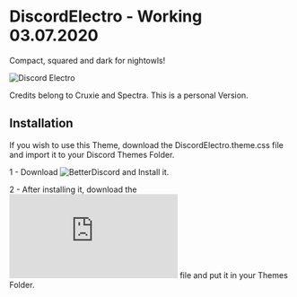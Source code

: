 # DiscordElectro - Working 03.07.2020

Compact, squared and dark for nightowls!

![Discord Electro](https://i.imgur.com/Yyy7nIn.png)


Credits belong to Cruxie and Spectra. This is a personal Version.


## Installation

If you wish to use this Theme, download the DiscordElectro.theme.css file and import it to your Discord Themes Folder.

1 - Download ![BetterDiscord](https://github.com/rauenzi/BetterDiscordApp/releases) and Install it.

2 - After installing it, download the ![DiscordElectro.theme.css](https://github.com/LyGhT1337/Discord-Electro/releases/download/2.0/DiscordElectro.theme.css) file and put it in your Themes Folder.
